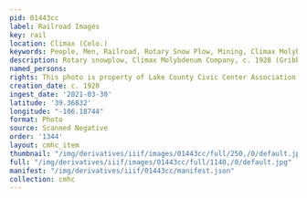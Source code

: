 ```yaml
---
pid: 01443cc
label: Railroad Images
key: rail
location: Climax (Colo.)
keywords: People, Men, Railroad, Rotary Snow Plow, Mining, Climax Molybdenum Company
description: Rotary snowplow, Climax Molybdenum Company, c. 1928 (Gribble collection)
named_persons: 
rights: This photo is property of Lake County Civic Center Association.
creation_date: c. 1928
ingest_date: '2021-03-30'
latitude: '39.36832'
longitude: "-106.18744"
format: Photo
source: Scanned Negative
order: '1344'
layout: cmhc_item
thumbnail: "/img/derivatives/iiif/images/01443cc/full/250,/0/default.jpg"
full: "/img/derivatives/iiif/images/01443cc/full/1140,/0/default.jpg"
manifest: "/img/derivatives/iiif/01443cc/manifest.json"
collection: cmhc
---
```

